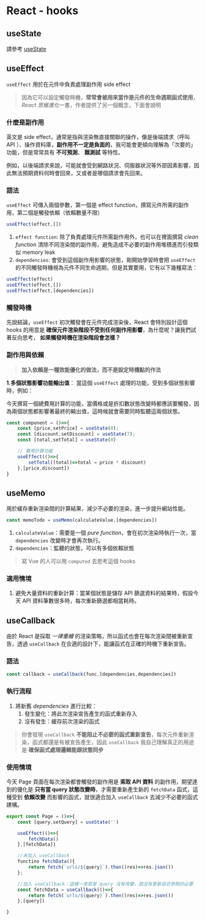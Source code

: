 # React - hooks


## useState

請參考 [useState](/docs/React/useState)

## useEffect

`useEffect` 用於在元件中負責處理副作用 side effect 

> 因為它可以設定觸發時機，**常常會被用來當作是元件的生命週期函式使用**，*React 思維進化*一書，作者提供了另一個概念，下面會說明

### 什麼是副作用 
英文是 side effect，通常是指與渲染無直接關聯的操作，像是後端請求（呼叫 API ）、操作資料庫，**副作用不一定是負面的**，我可能會更傾向理解為「次要的」功能，但是常常具有 **不可預測**、 **難測試** 等特性。

例如，以後端請求來說，可能就會受到網路狀況、伺服器狀況等外部因素影響，因此無法預期資料何時會回來，又或者是哪個請求會先回來。

### 語法
`useEffect` 可傳入兩個參數，第一個是 effect function，撰寫元件所需的副作用，第二個是觸發依賴（依賴數量不限）

```jsx
useEffect(effect,[])
```

1. `effect function`: 除了負責處理元件所需副作用外，也可以在裡面撰寫 *clean function* 清除不同渲染間的副作用，避免造成不必要的副作用堆積進而引發類似 memory leak 
2. `dependencies`: 會受到這個副作用影響的狀態，剛開始學習時會把 `useEffect` 的不同觸發時機視為元件不同生命週期，但是其實要用，它有以下幾種寫法：

```jsx
useEffect(effect)
useEffect(effect,[])
useEffect(effect,[dependencies])
```

### 觸發時機
先說結論，`useEffect` 初次觸發會在元件完成渲染後，React 會特別設計這個 hooks 的用意是 **確保元件渲染階段不受到任何副作用影響**，為什麼呢？讓我們試著反向思考， **如果觸發時機在渲染階段會怎樣？**


### 副作用與依賴

> **加入依賴是一種效能優化的做法，而不是設定時機點的作法**

**1.多個狀態影響功能輸出值**：
當這個 `useEffect` 處理的功能，受到多個狀態影響時，例如：

今天撰寫一個總費用計算的功能，當價格或是折扣數狀態改變時都應該要觸發，因為兩個狀態都影響著最終的輸出值，這時候就會需要同時監聽這兩個狀態。

```jsx
const component = ()=>{
	const [price,setPrice] = useState(0);
	const [discount,setDiscount] = useState(7);
	const [total,setTotal] = useState(0)

	// 費用計算功能
	useEffect(()=>{
		setTotal((total)=>total = price * discount)
	},[price,discount])
}
```

## useMemo

用於緩存重新渲染間的計算結果，減少不必要的渲染，進一步提升網站性能。

```jsx
const memoTodo = useMemo(calculateValue,[dependencies])	
```

1. `calculateValue`：需要是一個 *pure function*，會在初次渲染時執行一次，當 `dependencies` 改變時才會再次執行。
2. `dependencies`：監聽的狀態，可以有多個依賴狀態

> 寫 Vue 的人可以用 `computed` 去思考這個 hooks


### 適用情境
1. 避免大量資料的重新計算：當某個狀態是儲存 API 篩選資料的結果時，假設今天 API 資料筆數很多時，每次重新篩選都相當耗時。

## useCallback

由於 React 是採取 *一律重繪* 的渲染策略，所以函式也會在每次渲染間被重新宣告，透過 `useCallback` 在合適的設計下，能讓函式在正確的時機下重新宣告。

### 語法
```jsx
const callback = useCallback(func,[dependencies,dependencies])
```

### 執行流程
1. 將新舊 *dependencies* 進行比較：
	1. 發生變化：將此次渲染宣告產生的函式重新存入
	2. 沒有發生：緩存前次渲染的函式

> 你會發現 `useCallback` **不能阻止不必要的函式重新宣告**，每次元件重新渲染，函式都還是有被宣告產生，因此 `useCallback` 我自己理解真正的用途是 **確保函式處理邏輯能跟狀態同步**

### 使用情境

今天 Page 頁面在每次渲染都會觸發的副作用是 **索取 API 資料** 的副作用，期望達到的優化是 **只有當 query 狀態改變時**，才需要重新產生新的 `fetchData` 函式，這種受到 **依賴改變** 而影響的函式，就很適合加入 `useCallback` 去減少不必要的函式建構。

```jsx
export const Page = ()=>{
	const [query,setQuery] = useState('')

	useEffect(()=>{
		fetchData()
	},[fetchData])

	//未加入 useCallback
	functino fetchData(){
		return fetch(`urls/${query}`).then((res)=>res.json())		
	};

	//加入 useCallback：這樣一來若是 query 沒有改變，就沒有更新函式參照的必要
	const fetchData = useCallback(()=>{
		return fetch(`urls/${query}`).then((res)=>res.json())
	},[query])

}
```


